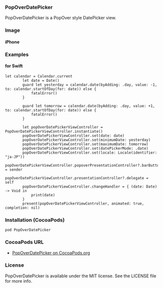 ### PopOverDatePicker

PopOverDatePicker is a PopOver style DatePicker view.

### Image

#### iPhone


### Examples

#### for Swift
```
let calendar = Calendar.current
        let date = Date()
        guard let yesterday = calendar.date(byAdding: .day, value: -1, to: calendar.startOfDay(for: date)) else {
            fatalError()
        }

        guard let tomorrow = calendar.date(byAdding: .day, value: +1, to: calendar.startOfDay(for: date)) else {
            fatalError()
        }

        let popOverDatePickerViewController = PopOverDatePickerViewController.instantiate()
        popOverDatePickerViewController.set(date: date)
        popOverDatePickerViewController.set(minimumDate: yesterday)
        popOverDatePickerViewController.set(maximumDate: tomorrow)
        popOverDatePickerViewController.set(datePickerMode: .date)
        popOverDatePickerViewController.set(locale: Locale(identifier: "ja-JP"))
        popOverDatePickerViewController.popoverPresentationController?.barButtonItem = sender
        popOverDatePickerViewController.presentationController?.delegate = self
        popOverDatePickerViewController.changeHandler = { (date: Date) -> Void in
            print(date)
        }
        present(popOverDatePickerViewController, animated: true, completion: nil)
```

### Installation (CocoaPods)
`pod PopOverDatePicker`

### CocoaPods URL
- [PopOverDatePicker on CocoaPods.org](https://cocoapods.org/pods/PopOverDatePicker)

### License
PopOverDatePicker is available under the MIT license. See the LICENSE file for more info.
